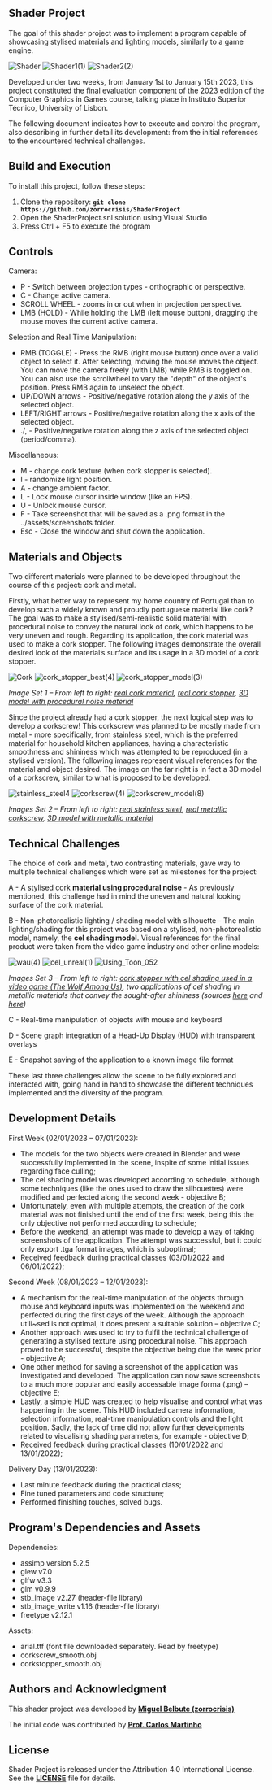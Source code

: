 ## **Shader Project**

The goal of this shader project was to implement a program capable of showcasing stylised materials and lighting models, similarly to a game engine. 

![Shader](https://github.com/user-attachments/assets/783108eb-4f54-4aa7-b1e3-7f94440867c4)
![Shader1(1)](https://github.com/user-attachments/assets/4446f99b-1c52-4820-b756-bd8ea2b8bc42)
![Shader2(2)](https://github.com/user-attachments/assets/e750f443-7834-46ff-9e9f-72aa72438a6b)




Developed under two weeks, from January 1st to January 15th 2023, this project constituted the final evaluation component of the 2023 edition of the Computer Graphics in Games course, talking place in Instituto Superior Técnico, University of Lisbon.

The following document indicates how to execute and control the program, also describing in further detail its development: from the initial references to the encountered technical challenges. 

## **Build and Execution**

To install this project, follow these steps:

1. Clone the repository: **`git clone https://github.com/zorrocrisis/ShaderProject`**
2. Open the ShaderProject.snl solution using Visual Studio
4. Press Ctrl + F5 to execute the program

## **Controls**

Camera:
- P - Switch between projection types - orthographic or perspective.
- C - Change active camera.
- SCROLL WHEEL - zooms in or out when in projection perspective.
- LMB (HOLD) - While holding the LMB (left mouse button), dragging the mouse moves the current active camera.

Selection and Real Time Manipulation:
- RMB (TOGGLE) - Press the RMB (right mouse button) once over a valid object to select it. After selecting, moving the mouse moves the object. You can move the camera freely (with LMB) while RMB is toggled on. You can also use the scrollwheel to vary the "depth" of the object's position. Press RMB again to unselect the object.
- UP/DOWN arrows - Positive/negative rotation along the y axis of the selected object.
- LEFT/RIGHT arrows - Positive/negative rotation along the x axis of the selected object.
- ./, - Positive/negative rotation along the z axis of the selected object (period/comma).

Miscellaneous:
- M - change cork texture (when cork stopper is selected).
- I - randomize light position.
- A - change ambient factor.
- L - Lock mouse cursor inside window (like an FPS).
- U - Unlock mouse cursor.
- F - Take screenshot that will be saved as a .png format in the ../assets/screenshots folder.
- Esc - Close the window and shut down the application.


## **Materials and Objects**

Two different materials were planned to be developed throughout the course of this project: cork and metal.

Firstly, what better way to represent my home country of Portugal than to develop such a widely known and proudly portuguese material like cork? The goal was to make a stylised/semi-realistic solid material with procedural noise to convey the natural look of cork, which happens to be very uneven and rough. Regarding its application, the cork material was used to make a cork stopper. The following images demonstrate the overall desired look of the material’s surface and its usage in a 3D model of a cork stopper.

![Cork](https://github.com/zorrocrisis/ShaderProject/assets/118909502/19f8e0f5-3854-41f1-b2b8-11f824344bdb)
![cork_stopper_best(4)](https://github.com/zorrocrisis/ShaderProject/assets/118909502/be64cb5d-e031-46f4-8096-fbd5a6a16dbe)
![cork_stopper_model(3)](https://github.com/zorrocrisis/ShaderProject/assets/118909502/ecd45a71-8e0c-48f2-92ac-56c460a71123)

*Image Set 1 – From left to right: [real cork material](https://en.wikipedia.org/wiki/Cork_(material)#/media/File:Cork.jpg), [real cork stopper](https://www.corklink.com/index.php/agglomeratdor-natural-corks/), [3D model with procedural noise material](https://sketchfab.com/3d-models/champagne-cork-ab6482bccb084488b8fdaae82d67ce88)*

Since the project already had a cork stopper, the next logical step was to develop a corkscrew! This corkscrew was planned to be mostly made from metal - more specifically, from stainless steel, which is the preferred material for household kitchen appliances, having a characteristic smoothness and shininess which was attempted to be reproduced (in a stylised version). The following images represent visual references for the material and object desired. The image on the far right is in fact a 3D model of a corkscrew, similar to what is proposed to be developed.

![stainless_steel4](https://github.com/zorrocrisis/ShaderProject/assets/118909502/b9675617-58a0-4e39-bacd-a5e726a33b04)
![corkscrew(4)](https://github.com/zorrocrisis/ShaderProject/assets/118909502/ff76d9f9-15e6-4636-8d92-0a793817b589)
![corkscrew_model(8)](https://github.com/zorrocrisis/ShaderProject/assets/118909502/7dd16683-2e3b-4892-8252-181d2fbb2a26)

*Images Set 2 – From left to right: [real stainless steel](https://eagletube.com/about-us/news/stainless-steel-characteristics/), [real metallic corkscrew](https://www.theodorebruceauctions.com.au/auction-lot/an-antique-nickel-plate-english-roundlet-travelli_48F4A2EBE9), [3D model with metallic material](https://www.youtube.com/watch?v=NIn421hiFrc)*

## **Technical Challenges**

The choice of cork and metal, two contrasting materials, gave way to multiple technical challenges which were set as milestones for the project:

A - A stylised cork **material using procedural noise** - As previously mentioned, this challenge had in mind the uneven and natural looking surface of the cork material.

B - Non-photorealistic lighting / shading model with silhouette - The main lighting/shading for this project was based on a stylised, non-photorealistic model, namely, the **cel shading model**. Visual references for the final product were taken from the video game industry and other online models:

![wau(4)](https://github.com/user-attachments/assets/c813e2f6-5d4b-4a19-a548-a1131ac03c15)
![cel_unreal(1)](https://github.com/zorrocrisis/ShaderProject/assets/118909502/50eef4fe-cf8a-4ff5-a3d8-7bdab07661ae)
![Using_Toon_052](https://github.com/zorrocrisis/ShaderProject/assets/118909502/13de1655-ef18-4278-aa1a-7e45e005503a)

*Images Set 3 – From left to right: [cork stopper with cel shading used in a video game (The Wolf Among Us)](https://www.youtube.com/watch?v=vxhRINas5S0), two applications of cel shading in metallic materials that convey the sought-after shininess (sources [here](https://www.unrealengine.com/marketplace/en-US/product/stylized-rendering-system-for-mobile-vr-cel-shader) and [here](https://www.reallusion.com/iclone/help/iclone5/pro/10_scene/atmosphere/using_toon_shader.htm))*

C - Real-time manipulation of objects with mouse and keyboard

D - Scene graph integration of a Head-Up Display (HUD) with transparent overlays

E - Snapshot saving of the application to a known image file format

These last three challenges allow the scene to be fully explored and interacted with, going hand in hand to showcase the different techniques implemented and the diversity of the program.

## **Development Details**

First Week (02/01/2023 – 07/01/2023):
- The models for the two objects were created in Blender and were successfully implemented in the scene, inspite of some initial issues regarding face culling;
- The cel shading model was developed according to schedule, although some techniques (like the ones used to draw the silhouettes) were modified and perfected along the second week - objective B;
- Unfortunately, even with multiple attempts, the creation of the cork material was not finished until the end of the first week, being this the only objective not performed according to schedule;
- Before the weekend, an attempt was made to develop a way of taking screenshots of the application. The attempt was successful, but it could only export .tga format images, which is suboptimal;
- Received feedback during practical classes (03/01/2022 and 06/01/2022);

Second Week (08/01/2023 – 12/01/2023):
- A mechanism for the real-time manipulation of the objects through mouse and keyboard inputs was implemented on the weekend and perfected during the first days of the week. Although the approach utili~sed is not optimal, it does present a suitable solution – objective C;
- Another approach was used to try to fulfil the technical challenge of generating a stylised texture using procedural noise. This approach proved to be successful, despite the objective being due the week prior - objective A;
- One other method for saving a screenshot of the application was investigated and developed. The application can now save screenshots to a much more popular and easily accessable image forma (.png) – objective E;
- Lastly, a simple HUD was created to help visualise and control what was happening in the scene. This HUD included camera information, selection information, real-time manipulation controls and the light position.
Sadly, the lack of time did not allow further developments related to visualising shading parameters, for example - objective D;
- Received feedback during practical classes (10/01/2022 and 13/01/2022);
  
Delivery Day (13/01/2023):
- Last minute feedback during the practical class;
- Fine tuned parameters and code structure;
- Performed finishing touches, solved bugs.

## **Program's Dependencies and Assets**

Dependencies:
- assimp version 5.2.5
- glew v7.0
- glfw v3.3
- glm v0.9.9
- stb_image v2.27 (header-file library)
- stb_image_write v1.16 (header-file library)
- freetype v2.12.1

Assets:
- arial.ttf (font file downloaded separately. Read by freetype)
- corkscrew_smooth.obj
- corkstopper_smooth.obj

## **Authors and Acknowledgment**

This shader project was developed by **[Miguel Belbute (zorrocrisis)](https://github.com/zorrocrisis)**

The initial code was contributed by **[Prof. Carlos Martinho](https://fenix.tecnico.ulisboa.pt/homepage/ist14181)**

## **License**

Shader Project is released under the Attribution 4.0 International License. See the **[LICENSE](https://creativecommons.org/licenses/by/4.0/)** file for details.
